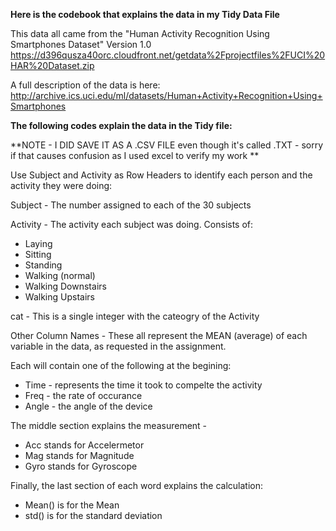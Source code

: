 **Here is the codebook that explains the data in my Tidy Data File**

This data all came from the "Human Activity Recognition Using Smartphones Dataset" Version 1.0
  https://d396qusza40orc.cloudfront.net/getdata%2Fprojectfiles%2FUCI%20HAR%20Dataset.zip


A full description of the data is here:
  http://archive.ics.uci.edu/ml/datasets/Human+Activity+Recognition+Using+Smartphones


**The following codes explain the data in the Tidy file:**

**NOTE - I DID SAVE IT AS A .CSV FILE even though it's called .TXT - sorry if that causes confusion as I used excel to verify my work **

Use Subject and Activity as Row Headers to identify each person and the activity they were doing:

Subject - The number assigned to each of the 30 subjects

Activity - The activity each subject was doing.  Consists of:
* Laying
* Sitting
* Standing
* Walking (normal)
* Walking Downstairs
* Walking Upstairs

cat - This is a single integer with the cateogry of the Activity

Other Column Names - These all represent the MEAN (average) of each variable in the data, as requested in the assignment.

Each will contain one of the following at the begining:
*  Time - represents the time it took to compelte the activity
*  Freq - the rate of occurance
*  Angle - the angle of the device

The middle section explains the measurement -
* Acc stands for Accelermetor
* Mag stands for Magnitude
* Gyro stands for Gyroscope

Finally, the last section of each word explains the calculation:
* Mean() is for the Mean
* std() is for the standard deviation


